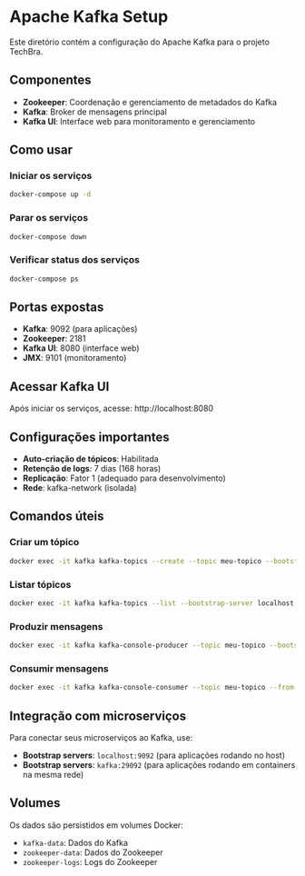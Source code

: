 # Apache Kafka Setup

Este diretório contém a configuração do Apache Kafka para o projeto TechBra.

## Componentes

- **Zookeeper**: Coordenação e gerenciamento de metadados do Kafka
- **Kafka**: Broker de mensagens principal
- **Kafka UI**: Interface web para monitoramento e gerenciamento

## Como usar

### Iniciar os serviços

```bash
docker-compose up -d
```

### Parar os serviços

```bash
docker-compose down
```

### Verificar status dos serviços

```bash
docker-compose ps
```

## Portas expostas

- **Kafka**: 9092 (para aplicações)
- **Zookeeper**: 2181
- **Kafka UI**: 8080 (interface web)
- **JMX**: 9101 (monitoramento)

## Acessar Kafka UI

Após iniciar os serviços, acesse: http://localhost:8080

## Configurações importantes

- **Auto-criação de tópicos**: Habilitada
- **Retenção de logs**: 7 dias (168 horas)
- **Replicação**: Fator 1 (adequado para desenvolvimento)
- **Rede**: kafka-network (isolada)

## Comandos úteis

### Criar um tópico

```bash
docker exec -it kafka kafka-topics --create --topic meu-topico --bootstrap-server localhost:9092 --partitions 3 --replication-factor 1
```

### Listar tópicos

```bash
docker exec -it kafka kafka-topics --list --bootstrap-server localhost:9092
```

### Produzir mensagens

```bash
docker exec -it kafka kafka-console-producer --topic meu-topico --bootstrap-server localhost:9092
```

### Consumir mensagens

```bash
docker exec -it kafka kafka-console-consumer --topic meu-topico --from-beginning --bootstrap-server localhost:9092
```

## Integração com microserviços

Para conectar seus microserviços ao Kafka, use:

- **Bootstrap servers**: `localhost:9092` (para aplicações rodando no host)
- **Bootstrap servers**: `kafka:29092` (para aplicações rodando em containers na mesma rede)

## Volumes

Os dados são persistidos em volumes Docker:
- `kafka-data`: Dados do Kafka
- `zookeeper-data`: Dados do Zookeeper
- `zookeeper-logs`: Logs do Zookeeper